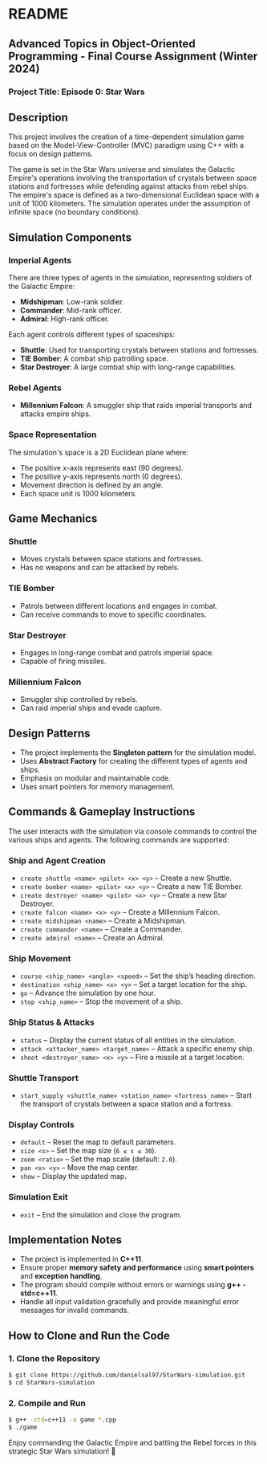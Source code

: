 # README

## Advanced Topics in Object-Oriented Programming - Final Course Assignment (Winter 2024)

### Project Title: Episode 0: Star Wars

## Description
This project involves the creation of a time-dependent simulation game based on the Model-View-Controller (MVC) paradigm using C++ with a focus on design patterns.

The game is set in the Star Wars universe and simulates the Galactic Empire's operations involving the transportation of crystals between space stations and fortresses while defending against attacks from rebel ships. The empire's space is defined as a two-dimensional Euclidean space with a unit of 1000 kilometers. The simulation operates under the assumption of infinite space (no boundary conditions).

## Simulation Components

### **Imperial Agents**
There are three types of agents in the simulation, representing soldiers of the Galactic Empire:
- **Midshipman**: Low-rank soldier.
- **Commander**: Mid-rank officer.
- **Admiral**: High-rank officer.

Each agent controls different types of spaceships:
- **Shuttle**: Used for transporting crystals between stations and fortresses.
- **TIE Bomber**: A combat ship patrolling space.
- **Star Destroyer**: A large combat ship with long-range capabilities.

### **Rebel Agents**
- **Millennium Falcon**: A smuggler ship that raids imperial transports and attacks empire ships.

### **Space Representation**
The simulation's space is a 2D Euclidean plane where:
- The positive x-axis represents east (90 degrees).
- The positive y-axis represents north (0 degrees).
- Movement direction is defined by an angle.
- Each space unit is 1000 kilometers.

## **Game Mechanics**

### **Shuttle**
- Moves crystals between space stations and fortresses.
- Has no weapons and can be attacked by rebels.

### **TIE Bomber**
- Patrols between different locations and engages in combat.
- Can receive commands to move to specific coordinates.

### **Star Destroyer**
- Engages in long-range combat and patrols imperial space.
- Capable of firing missiles.

### **Millennium Falcon**
- Smuggler ship controlled by rebels.
- Can raid imperial ships and evade capture.

## **Design Patterns**
- The project implements the **Singleton pattern** for the simulation model.
- Uses **Abstract Factory** for creating the different types of agents and ships.
- Emphasis on modular and maintainable code.
- Uses smart pointers for memory management.

## **Commands & Gameplay Instructions**
The user interacts with the simulation via console commands to control the various ships and agents. The following commands are supported:

### **Ship and Agent Creation**
- `create shuttle <name> <pilot> <x> <y>` – Create a new Shuttle.
- `create bomber <name> <pilot> <x> <y>` – Create a new TIE Bomber.
- `create destroyer <name> <pilot> <x> <y>` – Create a new Star Destroyer.
- `create falcon <name> <x> <y>` – Create a Millennium Falcon.
- `create midshipman <name>` – Create a Midshipman.
- `create commander <name>` – Create a Commander.
- `create admiral <name>` – Create an Admiral.

### **Ship Movement**
- `course <ship_name> <angle> <speed>` – Set the ship’s heading direction.
- `destination <ship_name> <x> <y>` – Set a target location for the ship.
- `go` – Advance the simulation by one hour.
- `stop <ship_name>` – Stop the movement of a ship.

### **Ship Status & Attacks**
- `status` – Display the current status of all entities in the simulation.
- `attack <attacker_name> <target_name>` – Attack a specific enemy ship.
- `shoot <destroyer_name> <x> <y>` – Fire a missile at a target location.

### **Shuttle Transport**
- `start_supply <shuttle_name> <station_name> <fortress_name>` – Start the transport of crystals between a space station and a fortress.

### **Display Controls**
- `default` – Reset the map to default parameters.
- `size <s>` – Set the map size (`6 ≤ s ≤ 30`).
- `zoom <ratio>` – Set the map scale (default: `2.0`).
- `pan <x> <y>` – Move the map center.
- `show` – Display the updated map.

### **Simulation Exit**
- `exit` – End the simulation and close the program.

## **Implementation Notes**
- The project is implemented in **C++11**.
- Ensure proper **memory safety and performance** using **smart pointers** and **exception handling**.
- The program should compile without errors or warnings using **g++ -std=c++11**.
- Handle all input validation gracefully and provide meaningful error messages for invalid commands.

## **How to Clone and Run the Code**

### **1. Clone the Repository**
```bash
$ git clone https://github.com/danielsal97/StarWars-simulation.git
$ cd StarWars-simulation
```

### **2. Compile and Run**
```bash
$ g++ -std=c++11 -o game *.cpp
$ ./game
```

Enjoy commanding the Galactic Empire and battling the Rebel forces in this strategic Star Wars simulation! 🚀

